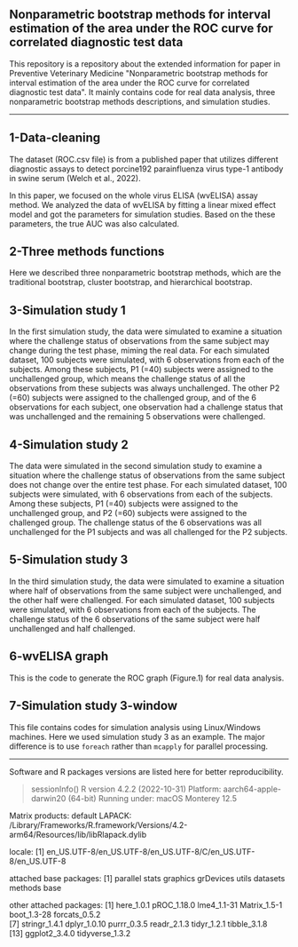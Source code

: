 ## Nonparametric bootstrap methods for interval estimation of the area under the ROC curve for correlated diagnostic test data

This repository is a repository about the extended information for paper in Preventive Veterinary Medicine "Nonparametric bootstrap methods for interval estimation of the area under the ROC curve for correlated diagnostic test data". It mainly contains code for real data analysis, three nonparametric bootstrap methods descriptions, and simulation studies.


----------------------------------------
## 1-Data-cleaning

The dataset (ROC.csv file) is from a published paper that utilizes different diagnostic assays to detect porcine192 parainfluenza virus type-1 antibody in swine serum (Welch et al., 2022). 

In this paper, we focused on the whole virus ELISA (wvELISA) assay method. We analyzed the data of wvELISA by fitting a linear mixed effect model and got the parameters for simulation studies. Based on the these parameters, the true AUC was also calculated.

## 2-Three methods functions

Here we described three nonparametric bootstrap methods, which are the traditional bootstrap, cluster bootstrap, and hierarchical bootstrap.


## 3-Simulation study 1

In the first simulation study, the data were simulated to examine a situation where the challenge
status of observations from the same subject may change during the test phase, miming the real
data. For each simulated dataset, 100 subjects were simulated, with 6 observations from each of
the subjects. Among these subjects, P1 (=40) subjects were assigned to the unchallenged group,
which means the challenge status of all the observations from these subjects was always
unchallenged. The other P2 (=60) subjects were assigned to the challenged group, and of the 6
observations for each subject, one observation had a challenge status that was unchallenged and
the remaining 5 observations were challenged.


## 4-Simulation study 2

The data were simulated in the second simulation study to examine a situation where the
challenge status of observations from the same subject does not change over the entire test phase.
For each simulated dataset, 100 subjects were simulated, with 6 observations from each of the
subjects. Among these subjects, P1 (=40) subjects were assigned to the unchallenged group, and
P2 (=60) subjects were assigned to the challenged group. The challenge status of the 6
observations was all unchallenged for the P1 subjects and was all challenged for the P2 subjects.


## 5-Simulation study 3

In the third simulation study, the data were simulated to examine a situation where half of
observations from the same subject were unchallenged, and the other half were challenged. For
each simulated dataset, 100 subjects were simulated, with 6 observations from each of the
subjects. The challenge status of the 6 observations of the same subject were half unchallenged
and half challenged.


## 6-wvELISA graph

This is the code to generate the ROC graph (Figure.1) for real data analysis.


## 7-Simulation study 3-window

This file contains codes for simulation analysis using Linux/Windows machines. Here we used simulation study 3 as an example. The major difference is to use `foreach` rather than `mcapply` for parallel processing.


---------------------------------------------------------------

Software and R packages versions are listed here for better reproducibility.

> sessionInfo()
R version 4.2.2 (2022-10-31)
Platform: aarch64-apple-darwin20 (64-bit)
Running under: macOS Monterey 12.5

Matrix products: default
LAPACK: /Library/Frameworks/R.framework/Versions/4.2-arm64/Resources/lib/libRlapack.dylib

locale:
[1] en_US.UTF-8/en_US.UTF-8/en_US.UTF-8/C/en_US.UTF-8/en_US.UTF-8

attached base packages:
[1] parallel  stats     graphics  grDevices utils     datasets  methods   base     

other attached packages:
 [1] here_1.0.1      pROC_1.18.0     lme4_1.1-31     Matrix_1.5-1    boot_1.3-28     forcats_0.5.2  
 [7] stringr_1.4.1   dplyr_1.0.10    purrr_0.3.5     readr_2.1.3     tidyr_1.2.1     tibble_3.1.8   
[13] ggplot2_3.4.0   tidyverse_1.3.2


